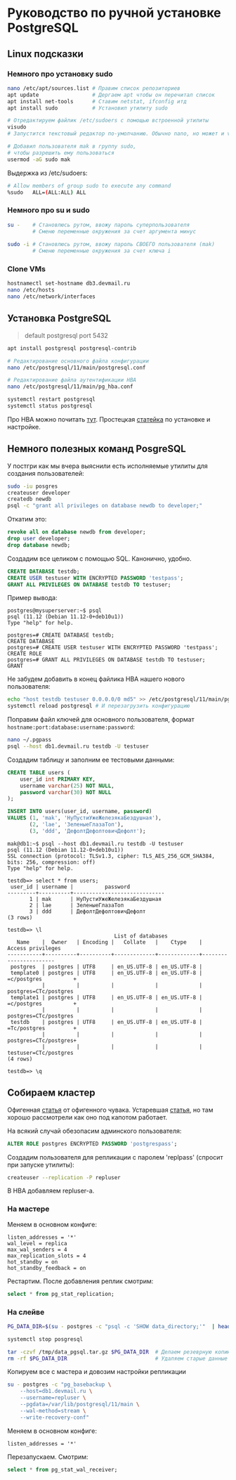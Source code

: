 # Руководство по ручной установке PostgreSQL

## Linux подсказки

### Немного про установку sudo
```bash
nano /etc/apt/sources.list # Правим список репозиториев
apt update                 # Дергаем apt чтобы он перечитал список
apt install net-tools      # Ставим netstat, ifconfig итд
apt install sudo           # Установил утилиту sudo

# Отредактируем файлик /etc/sudoers с помощью встроенной утилиты
visudo            
# Запустится текстовый редактор по-умолчанию. Обычно nano, но может и vim

# Добавил пользователя mak в группу sudo,
# чтобы разрешить ему пользоваться
usermod -aG sudo mak
```

Выдержка из /etc/sudoers:
```bash
# Allow members of group sudo to execute any command
%sudo   ALL=(ALL:ALL) ALL
```


### Немного про su и sudo
```bash
su -    # Становлюсь рутом, ввожу пароль суперпользователя
        # Сменю переменные окружения за счет аргумента минус
		
sudo -i # Становлюсь рутом, ввожу пароль СВОЕГО пользователя (mak)
        # Сменю переменные окружения за счет ключа i
```


### Clone VMs
```bash
hostnamectl set-hostname db3.devmail.ru
nano /etc/hosts
nano /etc/network/interfaces
```


## Установка PostgreSQL

> default postgresql port 5432

```bash
apt install postgresql postgresql-contrib

# Редактирование основного файла конфигурации
nano /etc/postgresql/11/main/postgresql.conf

# Редактирование файла аутентификации HBA
nano /etc/postgresql/11/main/pg_hba.conf

systemctl restart postgresql
systemctl status postgresql
```

Про HBA можно почитать [тут](https://postgrespro.ru/docs/postgrespro/10/auth-pg-hba-conf).
Простецкая [статейка](https://devacademy.ru/article/kak-ustanovit-postgresql-na-debian-10) по установке и настройке.


## Немного полезных команд PosgreSQL

У постгри как мы вчера выяснили есть исполняемые утилиты для создания пользователей:
```bash
sudo -iu posgres
createuser developer
createdb newdb
psql -c "grant all privileges on database newdb to developer;"
```

Откатим это:
```sql
revoke all on database newdb from developer;
drop user developer;
drop database newdb;
```

Создадим все целиком с помощью SQL. Канонично, удобно.
```sql
CREATE DATABASE testdb;
CREATE USER testuser WITH ENCRYPTED PASSWORD 'testpass';
GRANT ALL PRIVILEGES ON DATABASE testdb TO testuser;
```

Пример вывода:
```
postgres@mysuperserver:~$ psql
psql (11.12 (Debian 11.12-0+deb10u1))
Type "help" for help.

postgres=# CREATE DATABASE testdb;
CREATE DATABASE
postgres=# CREATE USER testuser WITH ENCRYPTED PASSWORD 'testpass';
CREATE ROLE
postgres=# GRANT ALL PRIVILEGES ON DATABASE testdb TO testuser;
GRANT
```

Не забудем добавить в конец файлика HBA нашего нового пользователя:
```bash
echo "host testdb testuser 0.0.0.0/0 md5" >> /etc/postgresql/11/main/pg_hba.conf
systemctl reload postgresql # И перезагрузить конфигурацию
```

Поправим файл ключей для основного пользователя, формат `hostname:port:database:username:password`:
```bash
nano ~/.pgpass
psql --host db1.devmail.ru testdb -U testuser
```

Создадим таблицу и заполним ее тестовыми данными:
```sql
CREATE TABLE users (
    user_id int PRIMARY KEY,
    username varchar(25) NOT NULL,
    password varchar(30) NOT NULL
);

INSERT INTO users(user_id, username, password)
VALUES (1, 'mak', 'НуПустиУжеЖелезякаБездушная'),
       (2, 'lae', 'ЗеленыеГлазаТоп'),
       (3, 'ddd', 'ДефолтДефолтовичДефолт');
```

```
mak@db1:~$ psql --host db1.devmail.ru testdb -U testuser
psql (11.12 (Debian 11.12-0+deb10u1))
SSL connection (protocol: TLSv1.3, cipher: TLS_AES_256_GCM_SHA384, bits: 256, compression: off)
Type "help" for help.

testdb=> select * from users;
 user_id | username |          password           
---------+----------+-----------------------------
       1 | mak      | НуПустиУжеЖелезякаБездушная
       2 | lae      | ЗеленыеГлазаТоп
       3 | ddd      | ДефолтДефолтовичДефолт
(3 rows)

testdb=> \l
                                  List of databases
   Name    |  Owner   | Encoding |   Collate   |    Ctype    |   Access privileges   
-----------+----------+----------+-------------+-------------+-----------------------
 postgres  | postgres | UTF8     | en_US.UTF-8 | en_US.UTF-8 | 
 template0 | postgres | UTF8     | en_US.UTF-8 | en_US.UTF-8 | =c/postgres          +
           |          |          |             |             | postgres=CTc/postgres
 template1 | postgres | UTF8     | en_US.UTF-8 | en_US.UTF-8 | =c/postgres          +
           |          |          |             |             | postgres=CTc/postgres
 testdb    | postgres | UTF8     | en_US.UTF-8 | en_US.UTF-8 | =Tc/postgres         +
           |          |          |             |             | postgres=CTc/postgres+
           |          |          |             |             | testuser=CTc/postgres
(4 rows)

testdb=> \q
```

## Собираем кластер

Офигенная [статья](https://www.dmosk.ru/miniinstruktions.php?mini=postgresql-replication) от офигенного чувака.
Устаревшая [статья](https://eax.me/postgresql-replication/), но там хорошо рассмотрели как оно под капотом работает.

На всякий случай обезопасим админского пользователя:
```sql
ALTER ROLE postgres ENCRYPTED PASSWORD 'postgrespass';
```

Создадим пользователя для репликации с паролем 'replpass' (спросит при запуске утилиты):
```bash
createuser --replication -P repluser
```
В HBA добавляем repluser-а.


### На мастере

Меняем в основном конфиге:
```
listen_addresses = '*'
wal_level = replica
max_wal_senders = 4
max_replication_slots = 4
hot_standby = on
hot_standby_feedback = on
```
Рестартим. После добавления реплик смотрим:
```sql
select * from pg_stat_replication;
```


### На слейве

```bash
PG_DATA_DIR=$(su - postgres -c "psql -c 'SHOW data_directory;'"  | head -n3 | tail -n1)

systemctl stop posgresql

tar -czvf /tmp/data_pgsql.tar.gz $PG_DATA_DIR  # Делаем резеврную копию
rm -rf $PG_DATA_DIR                            # Удаляем старые данные
```

Копируем все с мастера и довозим настройки репликации
```bash
su - postgres -c "pg_basebackup \
	--host=db1.devmail.ru \
	--username=repluser \
	--pgdata=/var/lib/postgresql/11/main \
	--wal-method=stream \
	--write-recovery-conf"
```

Меняем в основном конфиге:
```
listen_addresses = '*'
```

Перезапускаем.
Смотрим:
```sql
select * from pg_stat_wal_receiver;
```

